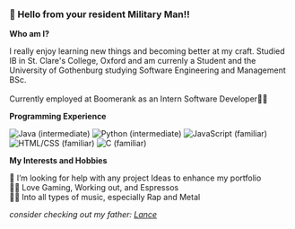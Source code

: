 ### 👋 Hello from your resident Military Man!! 

**Who am I?**

I really enjoy learning new things and becoming better at my craft. Studied IB in St. Clare's College, Oxford and am currenly a Student and the University of Gothenburg studying Software Engineering and Management BSc. <br> <br>
Currently employed at Boomerank as an Intern Software Developer🤯💥

**Programming Experience**

![Java (intermediate)](https://img.shields.io/static/v1?label=Java&logo=Java&logoColor=eeeeee&message=intermediate&color=green&style=for-the-badge)
![Python (intermediate)](https://img.shields.io/static/v1?label=Python&logo=Python&logoColor=eeeeee&message=intermediate&color=green&style=for-the-badge)
![JavaScript (familiar)](https://img.shields.io/static/v1?label=JavaScript&logo=JavaScript&logoColor=eeeeee&message=familiar&color=yellowgreen&style=for-the-badge)
![HTML/CSS (familiar)](https://img.shields.io/static/v1?label=HTML%2fCSS&logo=HTML5&logoColor=eeeeee&message=familiar&color=yellowgreen&style=for-the-badge)
![C (familiar)](https://img.shields.io/static/v1?label=C&logo=C&logoColor=eeeeee&message=familiar&color=yellowgreen&style=for-the-badge)

**My Interests and Hobbies**

🤔 I’m looking for help with any project Ideas to enhance my portfolio<br>
🐱‍👤 Love Gaming, Working out, and Espressos<br>
🤷‍♂️ Into all types of music, especially Rap and Metal<br>


*_consider checking out my father: [Lance](https://github.com/Lancear)_*<br>

<!--
**GeorgZs/GeorgZs** is a ✨ _special_ ✨ repository because its `README.md` (this file) appears on your GitHub profile.
 **Shields.io** 
Here are some ideas to get you started:

- 🔭 I’m currently working on ...
- 🌱 I’m currently learning ...
- 👯 I’m looking to collaborate on ...
- 🤔 I’m looking for help with ...
- 💬 Ask me about ...
- 📫 How to reach me: ...
- 😄 Pronouns: ...
- ⚡ Fun fact: ...
-->
